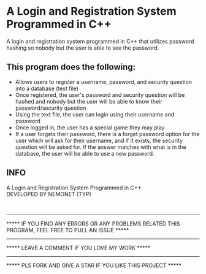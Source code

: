 # A Login and Registration System Programmed in C++

A login and registration system programmed in C++ that utilizes password hashing so nobody but the user is able to see the password.

## This program does the following:

   - Allows users to register a username, password, and security question into a database (text file)
   - Once registered, the user's password and security question will be hashed and nobody but the user will be able to know their password/security question
   - Using the text file, the user can login using their username and password
   - Once logged in, the user has a special game they may play
   - If a user forgets their password, there is a forget password option for the user which will ask for their username, and if it exists, the security question will be asked for. 
    If the answer matches with what is in the database, the user will be able to use a new password.
    
    
    
    
<h2>
INFO
</h2>
<footer>
A Login and Registration System Programmed in C++

<br>
DEVELOPED BY NEMONET (TYP)

<br><hr>
***** IF YOU FIND ANY ERRORS OR ANY PROBLEMS RELATED THIS PROGRAM, FEEL FREE TO PULL AN ISSUE *****  

<hr>
***** LEAVE A COMMENT IF YOU LOVE MY WORK *****

<hr>
***** PLS FORK AND GIVE A STAR IF YOU LIKE THIS PROJECT *****

</footer>








    
    
    
